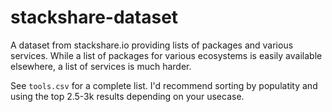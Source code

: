 # stackshare-dataset

A dataset from stackshare.io providing lists of packages and various services. While a list of packages for
various ecosystems is easily available elsewhere, a list of services is much harder.

See `tools.csv` for a complete list. I'd recommend sorting by populatity and using the top 2.5-3k results
depending on your usecase.